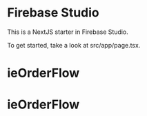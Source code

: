 # Firebase Studio

This is a NextJS starter in Firebase Studio.

To get started, take a look at src/app/page.tsx.
# ieOrderFlow
# ieOrderFlow
